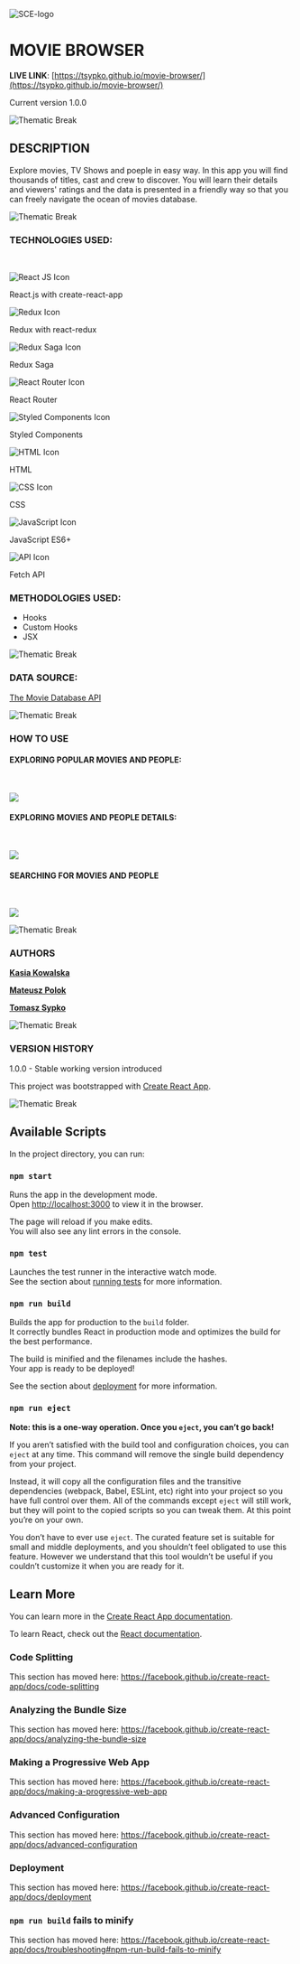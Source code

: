 
![SCE-logo](readme/headImage.png)

# MOVIE BROWSER


**LIVE LINK**: [https://tsypko.github.io/movie-browser/](https://tsypko.github.io/movie-browser/)

Current version 1.0.0 

![Thematic Break](readme/thematicBreak.png)

## DESCRIPTION

Explore movies, TV Shows and poeple in easy way. 
In this app you will find thousands of titles, cast and crew to discover. 
You will learn their details and viewers' ratings and the data is presented in a friendly way so that you can freely navigate the ocean of movies database.



![Thematic Break](readme/thematicBreak.png)

### TECHNOLOGIES USED:
<br>

![React JS Icon](readme/react.png) 

React.js with create-react-app

![Redux Icon](readme/redux.png)

 Redux with react-redux

![Redux Saga Icon](readme/redux-saga.png) 

Redux Saga

![React Router  Icon](readme/react-router.png)

 React Router

![Styled Components Icon](readme/styled-components.png)

 Styled Components

![HTML Icon](readme/html.png)

 HTML

![CSS Icon](readme/css.png)

 CSS

![JavaScript Icon](readme/js.png)

 JavaScript ES6+

![API Icon](readme/api.png)

 Fetch API

### METHODOLOGIES USED:

- Hooks
- Custom Hooks
- JSX

![Thematic Break](readme/thematicBreak.png)
### DATA SOURCE:

[The Movie Database API](https://developers.themoviedb.org/3/getting-started/introduction) 

![Thematic Break](readme/thematicBreak.png)

### HOW TO USE

#### **EXPLORING POPULAR MOVIES AND PEOPLE:**
<br>

![](readme/popularMoviesAndPeople.gif)

#### **EXPLORING MOVIES AND PEOPLE DETAILS:**
<br>

![](readme/movieAndPeopleDetails.gif)

#### **SEARCHING FOR MOVIES AND PEOPLE**
<br>

![](readme/searchingForMoviesAndPeople.gif)

![Thematic Break](readme/thematicBreak.png)

### AUTHORS
[**Kasia Kowalska**](https://github.com/katkowa)

[**Mateusz Polok**](https://github.com/mateusz24polok)

[**Tomasz Sypko**](https://github.com/TSypko)

![Thematic Break](readme/thematicBreak.png)

### VERSION HISTORY

1.0.0 - Stable working version introduced

This project was bootstrapped with [Create React App](https://github.com/facebook/create-react-app).

![Thematic Break](readme/thematicBreak.png)

## Available Scripts

In the project directory, you can run:

### `npm start`

Runs the app in the development mode.<br />
Open [http://localhost:3000](http://localhost:3000) to view it in the browser.

The page will reload if you make edits.<br />
You will also see any lint errors in the console.

### `npm test`

Launches the test runner in the interactive watch mode.<br />
See the section about [running tests](https://facebook.github.io/create-react-app/docs/running-tests) for more information.

### `npm run build`

Builds the app for production to the `build` folder.<br />
It correctly bundles React in production mode and optimizes the build for the best performance.

The build is minified and the filenames include the hashes.<br />
Your app is ready to be deployed!

See the section about [deployment](https://facebook.github.io/create-react-app/docs/deployment) for more information.

### `npm run eject`

**Note: this is a one-way operation. Once you `eject`, you can’t go back!**

If you aren’t satisfied with the build tool and configuration choices, you can `eject` at any time. This command will remove the single build dependency from your project.

Instead, it will copy all the configuration files and the transitive dependencies (webpack, Babel, ESLint, etc) right into your project so you have full control over them. All of the commands except `eject` will still work, but they will point to the copied scripts so you can tweak them. At this point you’re on your own.

You don’t have to ever use `eject`. The curated feature set is suitable for small and middle deployments, and you shouldn’t feel obligated to use this feature. However we understand that this tool wouldn’t be useful if you couldn’t customize it when you are ready for it.

## Learn More

You can learn more in the [Create React App documentation](https://facebook.github.io/create-react-app/docs/getting-started).

To learn React, check out the [React documentation](https://reactjs.org/).

### Code Splitting

This section has moved here: https://facebook.github.io/create-react-app/docs/code-splitting

### Analyzing the Bundle Size

This section has moved here: https://facebook.github.io/create-react-app/docs/analyzing-the-bundle-size

### Making a Progressive Web App

This section has moved here: https://facebook.github.io/create-react-app/docs/making-a-progressive-web-app

### Advanced Configuration

This section has moved here: https://facebook.github.io/create-react-app/docs/advanced-configuration

### Deployment

This section has moved here: https://facebook.github.io/create-react-app/docs/deployment

### `npm run build` fails to minify

This section has moved here: https://facebook.github.io/create-react-app/docs/troubleshooting#npm-run-build-fails-to-minify
